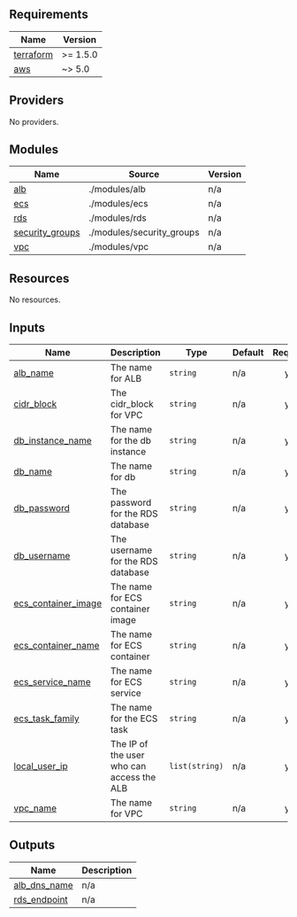 <!-- BEGIN_TF_DOCS -->
## Requirements

| Name | Version |
|------|---------|
| <a name="requirement_terraform"></a> [terraform](#requirement\_terraform) | >= 1.5.0 |
| <a name="requirement_aws"></a> [aws](#requirement\_aws) | ~> 5.0 |

## Providers

No providers.

## Modules

| Name | Source | Version |
|------|--------|---------|
| <a name="module_alb"></a> [alb](#module\_alb) | ./modules/alb | n/a |
| <a name="module_ecs"></a> [ecs](#module\_ecs) | ./modules/ecs | n/a |
| <a name="module_rds"></a> [rds](#module\_rds) | ./modules/rds | n/a |
| <a name="module_security_groups"></a> [security\_groups](#module\_security\_groups) | ./modules/security_groups | n/a |
| <a name="module_vpc"></a> [vpc](#module\_vpc) | ./modules/vpc | n/a |

## Resources

No resources.

## Inputs

| Name | Description | Type | Default | Required |
|------|-------------|------|---------|:--------:|
| <a name="input_alb_name"></a> [alb\_name](#input\_alb\_name) | The name for ALB | `string` | n/a | yes |
| <a name="input_cidr_block"></a> [cidr\_block](#input\_cidr\_block) | The cidr\_block for VPC | `string` | n/a | yes |
| <a name="input_db_instance_name"></a> [db\_instance\_name](#input\_db\_instance\_name) | The name for the db instance | `string` | n/a | yes |
| <a name="input_db_name"></a> [db\_name](#input\_db\_name) | The name for db | `string` | n/a | yes |
| <a name="input_db_password"></a> [db\_password](#input\_db\_password) | The password for the RDS database | `string` | n/a | yes |
| <a name="input_db_username"></a> [db\_username](#input\_db\_username) | The username for the RDS database | `string` | n/a | yes |
| <a name="input_ecs_container_image"></a> [ecs\_container\_image](#input\_ecs\_container\_image) | The name for ECS container image | `string` | n/a | yes |
| <a name="input_ecs_container_name"></a> [ecs\_container\_name](#input\_ecs\_container\_name) | The name for ECS container | `string` | n/a | yes |
| <a name="input_ecs_service_name"></a> [ecs\_service\_name](#input\_ecs\_service\_name) | The name for ECS service | `string` | n/a | yes |
| <a name="input_ecs_task_family"></a> [ecs\_task\_family](#input\_ecs\_task\_family) | The name for the ECS task | `string` | n/a | yes |
| <a name="input_local_user_ip"></a> [local\_user\_ip](#input\_local\_user\_ip) | The IP of the user who can access the ALB | `list(string)` | n/a | yes |
| <a name="input_vpc_name"></a> [vpc\_name](#input\_vpc\_name) | The name for VPC | `string` | n/a | yes |

## Outputs

| Name | Description |
|------|-------------|
| <a name="output_alb_dns_name"></a> [alb\_dns\_name](#output\_alb\_dns\_name) | n/a |
| <a name="output_rds_endpoint"></a> [rds\_endpoint](#output\_rds\_endpoint) | n/a |
<!-- END_TF_DOCS -->

